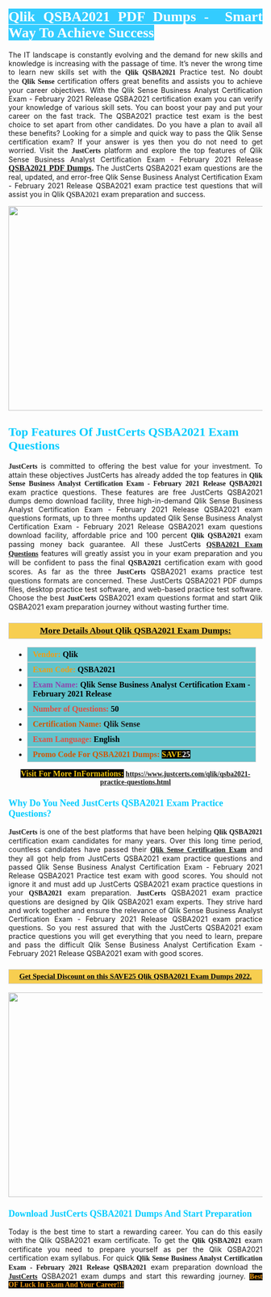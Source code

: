 <h1 style="text-align: justify;"><span style="color:#ffffff;"><span style="font-family:Georgia,serif;"><strong><span style="background-color:#33ccff;">Qlik QSBA2021 PDF Dumps -  Smart Way To Achieve Success</span></strong></span></span></h1>

<p style="text-align: justify;">The IT landscape is constantly evolving and the demand for new skills and knowledge is increasing with the passage of time. It’s never the wrong time to learn new skills set with the <span style="font-family:Georgia,serif;"><strong>Qlik QSBA2021</strong></span> Practice test. No doubt the <span style="font-family:Georgia,serif;"><strong>Qlik Sense</strong></span> certification offers great benefits and assists you to achieve your career objectives. With the Qlik Sense Business Analyst Certification Exam - February 2021 Release QSBA2021 certification exam you can verify your knowledge of various skill sets. You can boost your pay and put your career on the fast track. The QSBA2021 practice test exam is the best choice to set apart from other candidates. Do you have a plan to avail all these benefits? Looking for a simple and quick way to pass the Qlik Sense certification exam? If your answer is yes then you do not need to get worried. Visit the <span style="font-family:Georgia,serif;"><span style="font-size:14px;"><strong>JustCerts</strong></span></span> platform and explore the top features of Qlik Sense Business Analyst Certification Exam - February 2021 Release <span style="color:#000000;"><strong><span style="font-family:Georgia,serif;"><span style="font-size:16px;"><a href="https://www.justcerts.com/qlik/qsba2021-practice-questions.html">QSBA2021 PDF Dumps</a></span></span>.</strong></span><span style="color:#e74c3c;"><strong> </strong></span>The JustCerts QSBA2021 exam questions are the real, updated, and error-free Qlik Sense Business Analyst Certification Exam - February 2021 Release QSBA2021 exam practice test questions that will assist you in Qlik <span style="color:#000000;"><span style="font-size:14px;"><span style="font-family:Georgia,serif;">QSBA2021 </span></span></span>exam preparation and success.</p>

<p style="text-align: center;"><a href="https://www.justcerts.com/qlik/qsba2021-practice-questions.html"><img alt="" src="https://i.imgur.com/3zmepCe.jpg" style="width: 720px; height: 405px;" /></a></p>

<h2 style="margin-right:0in; margin-left:0in"><span style="color:#00ccff;"><span style="font-family:Georgia,serif;"><strong><span style="font-size:18pt">Top Features Of JustCerts QSBA2021 Exam Questions</span></strong></span></span></h2>

<p style="text-align: justify;"><span style="font-family:Georgia,serif;"><span style="font-size:14px;"><strong>JustCerts</strong></span></span> is committed to offering the best value for your investment. To attain these objectives JustCerts has already added the top features in <span style="font-family:Georgia,serif;"><strong>Qlik Sense Business Analyst Certification Exam - February 2021 Release QSBA2021</strong></span> exam practice questions. These features are free JustCerts QSBA2021 dumps demo download facility, three high-in-demand Qlik Sense Business Analyst Certification Exam - February 2021 Release QSBA2021 exam questions formats, up to three months updated Qlik Sense Business Analyst Certification Exam - February 2021 Release QSBA2021 exam questions download facility, affordable price and 100 percent <span style="font-family:Georgia,serif;"><strong>Qlik QSBA2021</strong></span> exam passing money back guarantee. All these JustCerts <a href="https://www.justcerts.com/qlik/qsba2021-practice-questions.html"><span style="font-size:14px;"><span style="font-family:Georgia,serif;"><strong>QSBA2021 Exam Questions</strong></span></span></a> features will greatly assist you in your exam preparation and you will be confident to pass the final <span style="font-family:Georgia,serif;"><strong> QSBA2021</strong></span> certification exam with good scores. As far as the three <span style="font-size:14px;"><span style="font-family:Georgia,serif;"><strong>JustCerts</strong></span></span> QSBA2021 exams practice test questions formats are concerned. These JustCerts QSBA2021 PDF dumps files, desktop practice test software, and web-based practice test software. Choose the best <span style="font-size:14px;"><span style="font-family:Georgia,serif;"><strong>JustCerts</strong></span></span> QSBA2021 exam questions format and start Qlik QSBA2021 exam preparation journey without wasting further time.</p>

<h3 style="background: #f7ce50; border: 1px solid rgb(204, 204, 204); padding: 5px 10px; text-align: center;"><span style="font-family:Georgia,serif;"><u><u><span style="color:#000000;"><span style="font-size:11pt"><span style="line-height:normal"><b><span style="font-size:13.0pt"><span cambria="">More Details About Qlik QSBA2021 Exam Dumps:</span></span></b></span></span></span></u></u></span></h3>

<ul>
	<li style="margin:0cm 10pt">
	<div style="background:#61c4cd; border: 1px solid rgb(204, 204, 204); padding: 5px 10px; text-align: justify;"><span style="font-family:Georgia,serif;"><span style="font-size:11pt"><span style="line-height:normal"><b><span style="font-size:12.0pt"><span new="" roman="" times=""><span style="color:#f39c12;">Vendor:</span> <span style="color:#000000;">Qlik</span></span></span></b></span></span></span></div>
	</li>
	<li style="margin:0cm 10pt">
	<div style="background: #61c4cd; border: 1px solid rgb(204, 204, 204); padding: 5px 10px; text-align: justify;"><span style="font-family:Georgia,serif;"><span style="font-size:11pt"><span style="line-height:normal"><b><span style="font-size:12.0pt"><span new="" roman="" times=""><span style="color:#f39c12;">Exam Code:</span> <span style="color:#000000;">QSBA2021</span></span></span></b></span></span></span></div>
	</li>
	<li style="margin:0cm 10pt">
	<div style="background: #61c4cd; border: 1px solid rgb(204, 204, 204); padding: 5px 10px; text-align: justify;"><span style="font-family:Georgia,serif;"><span style="font-size:11pt"><span style="line-height:normal"><b><span style="font-size:12.0pt"><span new="" roman="" times=""><span style="color:#8e44ad;">Exam Name:</span> <span style="color:#000000;">Qlik Sense Business Analyst Certification Exam - February 2021 Release</span></span></span></b></span></span></span></div>
	</li>
	<li style="margin:0cm 10pt">
	<div style="background: #61c4cd; border: 1px solid rgb(204, 204, 204); padding: 5px 10px;"><span style="font-family:Georgia,serif;"><span style="font-size:11pt"><span style="line-height:normal"><b><span style="font-size:12.0pt"><span new="" roman="" times=""><span style="color:#e74c3c;">Number of Questions:</span><span style="color:#000000;"><span style="color:#f1c40f;"> </span>50</span></span></span></b></span></span></span></div>
	</li>
	<li style="margin:0cm 10pt">
	<div style="background: #61c4cd; border: 1px solid rgb(204, 204, 204); padding: 5px 10px; text-align: justify;"><span style="font-family:Georgia,serif;"><span style="font-size:11pt"><span style="line-height:normal"><b><span style="font-size:12.0pt"><span new="" roman="" times=""><span style="color:#d35400;">Certification Name:</span> Qlik Sense</span></span></b></span></span></span></div>
	</li>
	<li style="margin:0cm 10pt">
	<div style="background: #61c4cd; border: 1px solid rgb(204, 204, 204); padding: 5px 10px; text-align: justify;"><span style="font-family:Georgia,serif;"><span style="font-size:11pt"><span style="line-height:normal"><b><span style="font-size:12.0pt"><span new="" roman="" times=""><span style="color:#e74c3c;">Exam Language:</span> <span style="color:#000000;">English</span></span></span></b></span></span></span></div>
	</li>
	<li style="margin:0cm 10pt">
	<div style="background: #61c4cd; border: 1px solid rgb(204, 204, 204); padding: 5px 10px;"><span style="font-family:Georgia,serif;"><span style="font-size:11pt"><span style="line-height:normal"><b><span style="font-size:12.0pt"><span new="" roman="" times=""><span style="color:#d35400;">Promo Code For QSBA2021 Dumps:</span><span style="color:#f1c40f;"> <span style="background-color:#000000;">SAVE</span></span><span style="color:#ffffff;"><span style="background-color:#000000;">25</span></span></span></span></b></span></span></span></div>
	</li>
</ul>

<p style="text-align: center;"><span style="font-family:Georgia,serif;"><strong><span style="font-size:16px;"><span style="color:#f1c40f;"><span style="background-color:#000000;">Visit For More InFormations:</span></span></span> <a href="https://www.justcerts.com/qlik/qsba2021-practice-questions.html">https://www.justcerts.com/qlik/qsba2021-practice-questions.html</a></strong></span></p>

<h3 style="margin-right:0in; margin-left:0in"><span style="color:#00ccff;"><span style="font-family:Georgia,serif;"><strong><span style="font-size:13.5pt">Why Do You Need JustCerts QSBA2021 Exam Practice Questions?</span></strong></span></span></h3>

<p style="text-align: justify;"><span style="font-size:14px;"><span style="font-family:Georgia,serif;"><strong>JustCerts</strong></span></span> is one of the best platforms that have been helping <span style="font-family:Georgia,serif;"><strong>Qlik QSBA2021</strong></span> certification exam candidates for many years. Over this long time period, countless candidates have passed their <a href="https://www.justcerts.com/qlik/qlik-sense-certification-exams.html"><span style="font-size:14px;"><span style="font-family:Georgia,serif;"><strong>Qlik Sense Certification Exam</strong></span></span></a> and they all got help from JustCerts QSBA2021 exam practice questions and passed Qlik Sense Business Analyst Certification Exam - February 2021 Release QSBA2021 Practice test exam with good scores. You should not ignore it and must add up JustCerts QSBA2021 exam practice questions in your <span style="font-family:Georgia,serif;"><strong> QSBA2021</strong></span> exam preparation. <span style="font-family:Georgia,serif;"><strong><span style="font-size:14px;">JustCerts</span></strong></span> QSBA2021 exam practice questions are designed by Qlik QSBA2021 exam experts. They strive hard and work together and ensure the relevance of Qlik Sense Business Analyst Certification Exam - February 2021 Release QSBA2021 exam practice questions. So you rest assured that with the JustCerts QSBA2021 exam practice questions you will get everything that you need to learn, prepare and pass the difficult Qlik Sense Business Analyst Certification Exam - February 2021 Release QSBA2021 exam with good scores.</p>

<h3 style="background: rgb(247, 206, 80); border: 1px solid rgb(204, 204, 204); padding: 5px 10px; text-align: center;"><span style="font-family:Georgia,serif;"><u><span style="color:#000000;"><span style="font-size:11pt;"><span style="line-height:normal;"><b><span cambria="">Get Special Discount on this SAVE25 Qlik QSBA2021 Exam Dumps 2022.</span></b></span></span></span></u></span></h3>

<p style="text-align: center;"><a href="https://www.justcerts.com/qlik/qsba2021-practice-questions.html"><img alt="" src="https://i.imgur.com/fQyYzMS.jpg" style="width: 720px; height: 405px;" /></a></p>

<h3 style="margin-right:0in; margin-left:0in"><span style="color:#00ccff;"><span style="font-family:Georgia,serif;"><strong><span style="font-size:13.5pt">Download JustCerts QSBA2021 Dumps And Start Preparation</span></strong></span></span></h3>

<p style="text-align: justify;">Today is the best time to start a rewarding career. You can do this easily with the Qlik QSBA2021 exam certificate. To get the <span style="font-family:Georgia,serif;"><strong>Qlik QSBA2021</strong></span> exam certificate you need to prepare yourself as per the Qlik QSBA2021 certification exam syllabus. For quick <span style="font-family:Georgia,serif;"><strong>Qlik Sense Business Analyst Certification Exam - February 2021 Release QSBA2021</strong></span> exam preparation download the <a href="https://www.justcerts.com/"><strong><span style="font-family:Georgia,serif;"><span style="font-size:14px;">JustCerts</span></span></strong></a> QSBA2021 exam dumps and start this rewarding journey. <span style="color:#f39c12;"><span style="font-family:Georgia,serif;"><span style="font-size:14px;"><strong><span style="background-color:#000000;">Best OF Luck In Exam And Your Career!!!</span></strong></span></span></span></p>
